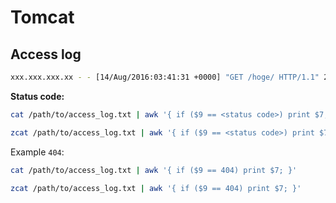 # Tomcat

## Access log

```bash
xxx.xxx.xxx.xx - - [14/Aug/2016:03:41:31 +0000] "GET /hoge/ HTTP/1.1" 200 924 "Mozilla/5.0 (Linux; Android 6.0.1; SC-02H Build/MMB29M) AppleWebKit/537.36 (KHTML, like Gecko) Chrome/52.0.2743.98 Mobile Safari/537.36"
```

**Status code:**

```bash
cat /path/to/access_log.txt | awk '{ if ($9 == <status code>) print $7; }'
```

```bash
zcat /path/to/access_log.txt | awk '{ if ($9 == <status code>) print $7; }'
```

Example `404`:

```bash
cat /path/to/access_log.txt | awk '{ if ($9 == 404) print $7; }'
```

```bash
zcat /path/to/access_log.txt | awk '{ if ($9 == 404) print $7; }'
```
